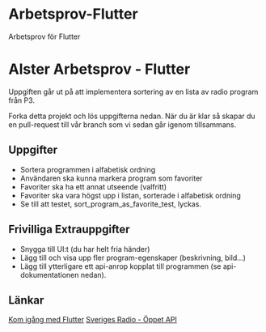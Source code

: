 # Arbetsprov-Flutter
Arbetsprov för Flutter

Alster Arbetsprov - Flutter
===============================
Uppgiften går ut på att implementera sortering av en lista av radio program från P3.

Forka detta projekt och lös uppgifterna nedan.
När du är klar så skapar du en pull-request till vår branch som vi sedan går igenom tillsammans.

## Uppgifter
* Sortera programmen i alfabetisk ordning
*	Användaren ska kunna markera program som favoriter
*	Favoriter ska ha ett annat utseende (valfritt)
*	Favoriter ska vara högst upp i listan, sorterade i alfabetisk ordning
*	Se till att testet, sort_program_as_favorite_test, lyckas.

## Frivilliga Extrauppgifter
* Snygga till UI:t (du har helt fria händer)
* Lägg till och visa upp fler program-egenskaper (beskrivning, bild...)
* Lägg till ytterligare ett api-anrop kopplat till programmen (se api-dokumentationen nedan).

## Länkar
[Kom igång med Flutter](https://docs.flutter.dev/get-started/install)
[Sveriges Radio - Öppet API](https://api.sr.se/api/documentation/v2/index.html)


